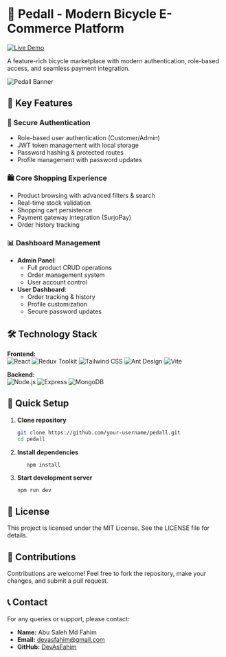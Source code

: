 # 🚴 Pedall - Modern Bicycle E-Commerce Platform

[![Live Demo](https://img.shields.io/badge/LIVE%20DEMO-%20-brightgreen?style=for-the-badge)](https://pedall.vercel.app/)

A feature-rich bicycle marketplace with modern authentication, role-based access, and seamless payment integration.

![Pedall Banner](https://i.ibb.co.com/rfd9TjC6/image.png)

## 🌟 Key Features

### 🔐 Secure Authentication

- Role-based user authentication (Customer/Admin)
- JWT token management with local storage
- Password hashing & protected routes
- Profile management with password updates

### 🛍️ Core Shopping Experience

- Product browsing with advanced filters & search
- Real-time stock validation
- Shopping cart persistence
- Payment gateway integration (SurjoPay)
- Order history tracking

### 📊 Dashboard Management

- **Admin Panel**:
  - Full product CRUD operations
  - Order management system
  - User account control
- **User Dashboard**:
  - Order tracking & history
  - Profile customization
  - Secure password updates

## 🛠️ Technology Stack

**Frontend:**  
![React](https://img.shields.io/badge/React-20232A?style=for-the-badge&logo=react)
![Redux Toolkit](https://img.shields.io/badge/Redux%20Toolkit-764ABC?style=for-the-badge&logo=redux)
![Tailwind CSS](https://img.shields.io/badge/Tailwind_CSS-38B2AC?style=for-the-badge&logo=tailwind-css)
![Ant Design](https://img.shields.io/badge/Ant%20Design-0170FE?style=for-the-badge&logo=ant-design)
![Vite](https://img.shields.io/badge/Vite-B73BFE?style=for-the-badge&logo=vite)

**Backend:**  
![Node.js](https://img.shields.io/badge/Node.js-339933?style=for-the-badge&logo=node.js)
![Express](https://img.shields.io/badge/Express-000000?style=for-the-badge&logo=express)
![MongoDB](https://img.shields.io/badge/MongoDB-47A248?style=for-the-badge&logo=mongodb)

## 🚀 Quick Setup

1. **Clone repository**
   ```bash
   git clone https://github.com/your-username/pedall.git
   cd pedall

   ```
2. **Install dependencies**
   ```bash
      npm install

   ```
3. **Start development server**
   ```
   npm run dev
   ```

## 📜 License

This project is licensed under the MIT License. See the LICENSE file for details.

## 🤝 Contributions

Contributions are welcome! Feel free to fork the repository, make your changes, and submit a pull request.

## 📞 Contact

For any queries or support, please contact:

- **Name:** Abu Saleh Md Fahim
- **Email:** devasfahim@gmail.com
- **GitHub:** [DevAsFahim](https://github.com/DevAsFahim)
